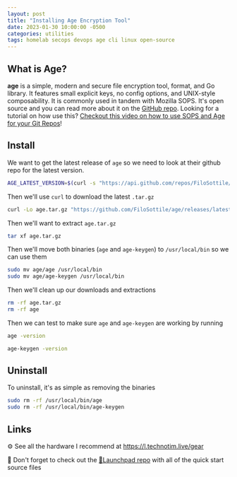 ```yaml
---
layout: post
title: "Installing Age Encryption Tool"
date: 2023-01-30 10:00:00 -0500
categories: utilities
tags: homelab secops devops age cli linux open-source
---
```


## What is Age?

**age** is a simple, modern and secure file encryption tool, format, and Go library. It features small explicit keys, no config options, and UNIX-style composability.  It is commonly used in tandem with Mozilla SOPS.  It's open source and you can read more about it on the [GitHub repo](https://github.com/FiloSottile/age). Looking for a tutorial on how use this?  [Checkout this video on how to use SOPS and Age for your Git Repos](/posts/secret-encryption-sops/)!

## Install

We want to get the latest release of `age` so we need to look at their github repo for the latest version.

```bash
AGE_LATEST_VERSION=$(curl -s "https://api.github.com/repos/FiloSottile/age/releases/latest" | grep -Po '"tag_name": "v\K[0-9.]+')

```

Then we'll use `curl` to download the latest `.tar.gz`

```bash
curl -Lo age.tar.gz "https://github.com/FiloSottile/age/releases/latest/download/age-v${AGE_LATEST_VERSION}-linux-amd64.tar.gz"

```

Then we'll want to extract `age.tar.gz`

```bash
tar xf age.tar.gz
```

Then we'll move both binaries (`age` and `age-keygen`) to `/usr/local/bin` so we can use them

```bash
sudo mv age/age /usr/local/bin
sudo mv age/age-keygen /usr/local/bin
```

Then we'll clean up our downloads and extractions

```bash
rm -rf age.tar.gz
rm -rf age
```

Then we can test to make sure `age` and `age-keygen` are working by running

```bash
age -version
```

```bash
age-keygen -version
```

## Uninstall

To uninstall, it's as simple as removing the binaries

```bash
sudo rm -rf /usr/local/bin/age
sudo rm -rf /usr/local/bin/age-keygen
```

## Links

⚙️ See all the hardware I recommend at <https://l.technotim.live/gear>

🚀 Don't forget to check out the [🚀Launchpad repo](https://l.technotim.live/quick-start) with all of the quick start source files
